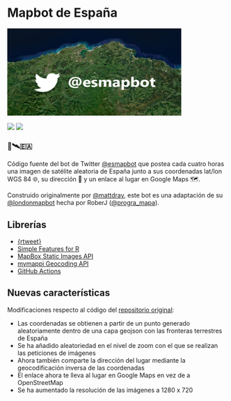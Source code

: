 # Mapbot de España 

<img src="@esmapbot.png" width="400" height="200" text-align: center></div>

[![](https://img.shields.io/badge/@esmapbot-white?style=for-the-badge&labelColor=blue&logo=Twitter&logoColor=white)](https://twitter.com/esmapbot)
[![](https://img.shields.io/badge/Wordpress-white?style=for-the-badge&labelColor=grey&logo=wordpress&logoColor=white)](https://programapa.wordpress.com/2021/10/15/mapbot-esp/)


### 🤖🛰️🇪🇦



Código fuente del bot de Twitter [@esmapbot](https://www.twitter.com/esmapbot) que postea cada cuatro horas una imagen de satélite aleatoria de España junto a sus coordenadas lat/lon WGS 84 🌐, su dirección 📍 y un enlace al lugar en Google Maps 🗺.

Construido originalmente por [@mattdray](https://twitter.com/mattdray), este bot es una adaptación de su [@londonmapbot](https://twitter.com/londonmapbot) hecha por RoberJ ([@progra_mapa](https://www.twitter.com/progra_mapa)). 

## Librerías 

* [{rtweet}](https://docs.ropensci.org/rtweet/)
* [Simple Features for R](https://github.com/r-spatial/sf/)
* [MapBox Static Images API](https://docs.mapbox.com/api/maps/static-images/)
* [mymappi Geocoding API](https://mymappi.com/es/geocoding/)
* [GitHub Actions](https://docs.github.com/en/actions) 


## Nuevas características
Modificaciones respecto al código del [repositorio original](https://github.com/matt-dray/londonmapbot):

* Las coordenadas se obtienen a partir de un punto generado aleatoriamente dentro de una capa geojson con las fronteras terrestres de España
* Se ha añadido aleatoriedad en el nivel de zoom con el que se realizan las peticiones de imágenes
* Ahora también comparte la dirección del lugar mediante la geocodificación inversa de las coordenadas 
* El enlace ahora te lleva al lugar en Google Maps en vez de a OpenStreetMap
* Se ha aumentado la resolución de las imágenes a 1280 x 720 







